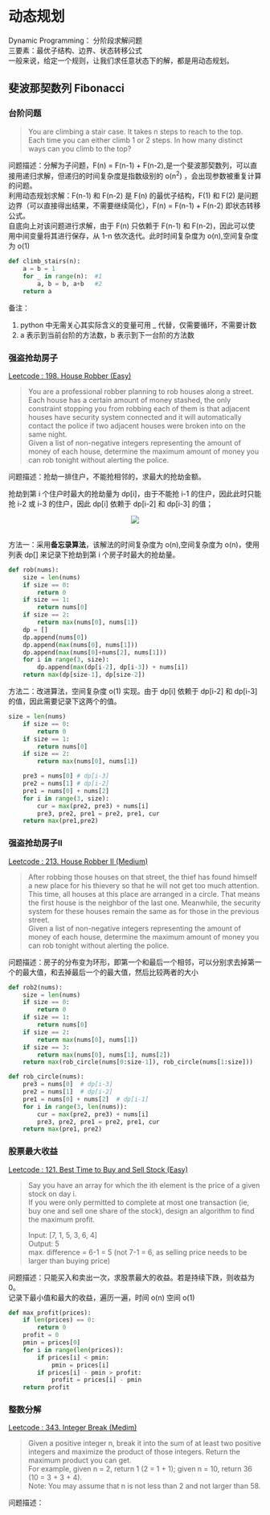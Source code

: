 # 动态规划
Dynamic Programming： 分阶段求解问题  
三要素：最优子结构、边界、状态转移公式  
一般来说，给定一个规则，让我们求任意状态下的解，都是用动态规划。

## 斐波那契数列 Fibonacci 
### 台阶问题
>You are climbing a stair case. It takes n steps to reach to the top.  
Each time you can either climb 1 or 2 steps. In how many distinct ways can you climb to the top?

问题描述：分解为子问题，F(n) = F(n-1) + F(n-2),是一个斐波那契数列，可以直接用递归求解，但递归的时间复杂度是指数级别的 o(n<sup>2</sup>) ，会出现参数被重复计算的问题。  
利用动态规划求解：F(n-1) 和 F(n-2) 是 F(n) 的最优子结构，F(1) 和 F(2) 是问题边界（可以直接得出结果，不需要继续简化），F(n) = F(n-1) + F(n-2) 即状态转移公式。  
自底向上对该问题进行求解，由于 F(n) 只依赖于 F(n-1) 和 F(n-2)，因此可以使用中间变量将其进行保存，从 1-n 依次迭代。此时时间复杂度为 o(n),空间复杂度为 o(1)

```python
def climb_stairs(n):
    a = b = 1
    for _ in range(n):  #1
        a, b = b, a+b   #2
    return a
```

备注：  
1. python 中无需关心其实际含义的变量可用 _ 代替，仅需要循环，不需要计数  
2. a 表示到当前台阶的方法数，b 表示到下一台阶的方法数

### 强盗抢劫房子
[Leetcode : 198. House Robber (Easy)](https://leetcode.com/problems/house-robber/description/)

>You are a professional robber planning to rob houses along a street. Each house has a certain amount of money stashed, the only constraint stopping you from robbing each of them is that adjacent houses have security system connected and it will automatically contact the police if two adjacent houses were broken into on the same night.  
>Given a list of non-negative integers representing the amount of money of each house, determine the maximum amount of money you can rob tonight without alerting the police.

问题描述：抢劫一排住户，不能抢相邻的，求最大的抢劫金额。  

抢劫到第 i 个住户时最大的抢劫量为 dp[i]，由于不能抢 i-1 的住户，因此此时只能抢 i-2 或 i-3 的住户，因此 dp[i] 依赖于 dp[i-2] 和 dp[i-3] 的值；
<div align="center"><img src="https://latex.codecogs.com/gif.latex?dp[i]=max(dp[i-2],dp[i-3])+nums[i]"/></div> <br>

方法一：采用**备忘录算法**，该解法的时间复杂度为 o(n),空间复杂度为 o(n)，使用列表 dp[] 来记录下抢劫到第 i 个房子时最大的抢劫量。
```python
def rob(nums):
    size = len(nums)
    if size == 0:
        return 0
    if size == 1:
        return nums[0]
    if size == 2:
        return max(nums[0], nums[1])
    dp = []
    dp.append(nums[0])
    dp.append(max(nums[0], nums[1]))
    dp.append(max(nums[0]+nums[2], nums[1]))
    for i in range(3, size):
        dp.append(max(dp[i-2], dp[i-3]) + nums[i])
    return max(dp[size-1], dp[size-2])
```

方法二：改进算法，空间复杂度 o(1) 实现。由于 dp[i] 依赖于 dp[i-2] 和 dp[i-3] 的值，因此需要记录下这两个的值。

```python
size = len(nums)
    if size == 0:
        return 0
    if size == 1:
        return nums[0]
    if size == 2:
        return max(nums[0], nums[1])

    pre3 = nums[0] # dp[i-3]
    pre2 = nums[1] # dp[i-2]
    pre1 = nums[0] + nums[2]
    for i in range(3, size):
        cur = max(pre2, pre3) + nums[i]
        pre3, pre2, pre1 = pre2, pre1, cur
    return max(pre1,pre2)
```

### 强盗抢劫房子II
[Leetcode : 213. House Robber II (Medium)](https://leetcode.com/problems/house-robber-ii/description/)

>After robbing those houses on that street, the thief has found himself a new place for his thievery so that he will not get too much attention. This time, all houses at this place are arranged in a circle. That means the first house is the neighbor of the last one. Meanwhile, the security system for these houses remain the same as for those in the previous street.  
Given a list of non-negative integers representing the amount of money of each house, determine the maximum amount of money you can rob tonight without alerting the police.

问题描述：房子的分布变为环形，即第一个和最后一个相邻，可以分别求去掉第一个的最大值，和去掉最后一个的最大值，然后比较两者的大小

```python
def rob2(nums):
    size = len(nums)
    if size == 0:
        return 0
    if size == 1:
        return nums[0]
    if size == 2:
        return max(nums[0], nums[1])
    if size == 3:
        return max(nums[0], nums[1], nums[2])
    return max(rob_circle(nums[0:size-1]), rob_circle(nums[1:size]))

def rob_circle(nums):
    pre3 = nums[0]  # dp[i-3]
    pre2 = nums[1]  # dp[i-2]
    pre1 = nums[0] + nums[2]  # dp[i-1]
    for i in range(3, len(nums)):
        cur = max(pre2, pre3) + nums[i]
        pre3, pre2, pre1 = pre2, pre1, cur
    return max(pre1, pre2)
```

### 股票最大收益
[Leetcode : 121. Best Time to Buy and Sell Stock (Easy)](https://leetcode.com/problems/best-time-to-buy-and-sell-stock/description/)

>Say you have an array for which the ith element is the price of a given stock on day i.  
If you were only permitted to complete at most one transaction (ie, buy one and sell one share of the stock), design an algorithm to find the maximum profit.  
>
>Input: [7, 1, 5, 3, 6, 4]  
Output: 5  
max. difference = 6-1 = 5 (not 7-1 = 6, as selling price needs to be larger than buying price)

问题描述：只能买入和卖出一次，求股票最大的收益。若是持续下跌，则收益为 0。  
记录下最小值和最大的收益，遍历一遍，时间 o(n) 空间 o(1)

```python
def max_profit(prices):
    if len(prices) == 0:
        return 0
    profit = 0
    pmin = prices[0]
    for i in range(len(prices)):
        if prices[i] < pmin:
            pmin = prices[i]
        if prices[i] - pmin > profit:
            profit = prices[i] - pmin
    return profit
```

### 整数分解
[Leetcode : 343. Integer Break (Medim)](https://leetcode.com/problems/integer-break/description/)

>Given a positive integer n, break it into the sum of at least two positive integers and maximize the product of those integers. Return the maximum product you can get.  
For example, given n = 2, return 1 (2 = 1 + 1); given n = 10, return 36 (10 = 3 + 3 + 4).  
Note: You may assume that n is not less than 2 and not larger than 58.

问题描述：

```python
```
